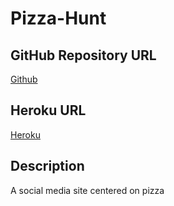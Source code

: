 # Pizza-Hunt

## GitHub Repository URL
[Github](https://github.com/josephptflanagan/pizza-hunt)

## Heroku URL
[Heroku]()

## Description
A social media site centered on pizza
